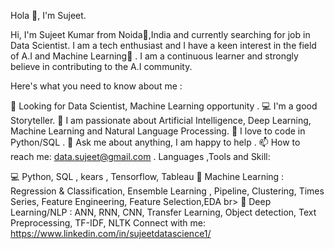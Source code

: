 Hola 👋, I'm Sujeet.

Hi, I'm Sujeet Kumar from Noida🌴,India and currently searching for job in Data Scientist. I am a tech enthusiast and I have a keen interest in the field of A.I and Machine Learning🤖 . I am a continuous learner and strongly believe in contributing to the A.I community.

Here's what you need to know about me :

👀 Looking for Data Scientist, Machine Learning opportunity .
💻 I'm a good Storyteller.
🔭 I am passionate about Artificial Intelligence, Deep Learning, Machine Learning and Natural Language Processing.
🐍 I love to code in Python/SQL .
💬 Ask me about anything, I am happy to help .
📫 How to reach me: data.sujeet@gmail.com .
Languages ,Tools and Skill:

💻 Python, SQL , kears , Tensorflow, Tableau
💼 Machine Learning : Regression & Classification, Ensemble Learning , Pipeline, Clustering, Times Series, Feature Engineering, Feature Selection,EDA br>
💼 Deep Learning/NLP : ANN, RNN, CNN, Transfer Learning, Object detection, Text Preprocessing, TF-IDF, NLTK
Connect with me:
https://www.linkedin.com/in/sujeetdatascience1/

